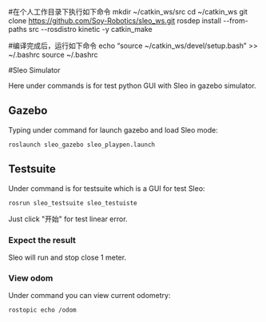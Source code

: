 #在个人工作目录下执行如下命令
  mkdir ~/catkin_ws/src
  cd ~/catkin_ws
  git clone https://github.com/Soy-Robotics/sleo_ws.git
  rosdep install --from-paths src --rosdistro kinetic -y
  catkin_make
  
#编译完成后，运行如下命令
  echo “source ~/catkin_ws/devel/setup.bash” >> ~/.bashrc
  source ~/.bashrc

#Sleo Simulator

Here under commands is for test python GUI with Sleo in gazebo simulator.

## Gazebo 
Typing under command for launch gazebo and load Sleo mode:
```
roslaunch sleo_gazebo sleo_playpen.launch
```

## Testsuite
Under command is for testsuite which is a GUI for test Sleo:
```
rosrun sleo_testsuite sleo_testuiste
```
Just click "开始" for test linear error.

### Expect the result
Sleo will run and stop close 1 meter.

### View odom
Under command you can view current odometry:
```
rostopic echo /odom
```

